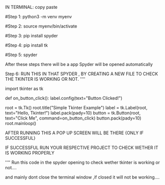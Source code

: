 
IN TERMINAL: copy paste


#Step 1: 
python3 -m venv myenv

#Step 2: 
source myenv/bin/activate

#Step 3: 
pip install spyder

#Step 4: 
pip install tk

#Step 5: 
spyder


After these steps there will be a app Spyder will be opened automatically

Step 6: RUN THIS IN THAT SPYDER , BY CREATING A NEW FILE TO CHECK THE TKINTER IS WORKING OR NOT.
''''

import tkinter as tk

def on_button_click():
    label.config(text="Button Clicked!")

root = tk.Tk()
root.title("Simple Tkinter Example")
label = tk.Label(root, text="Hello, Tkinter!")
label.pack(pady=10)
button = tk.Button(root, text="Click Me", command=on_button_click)
button.pack(pady=10)
root.mainloop()

AFTER RUNNING THIS A POP UP SCREEN WILL BE THERE {ONLY IF SUCCESSFUL}

IF SUCCESSFUL RUN  YOUR RESPECTIVE PROJECT TO CHECK WETHER IT IS WORKING PROPERLY


''''
Run this code in the spyder opening to check wether tkinter is working or not....

and mainly dont close the terminal window ,if closed it will not be working....
